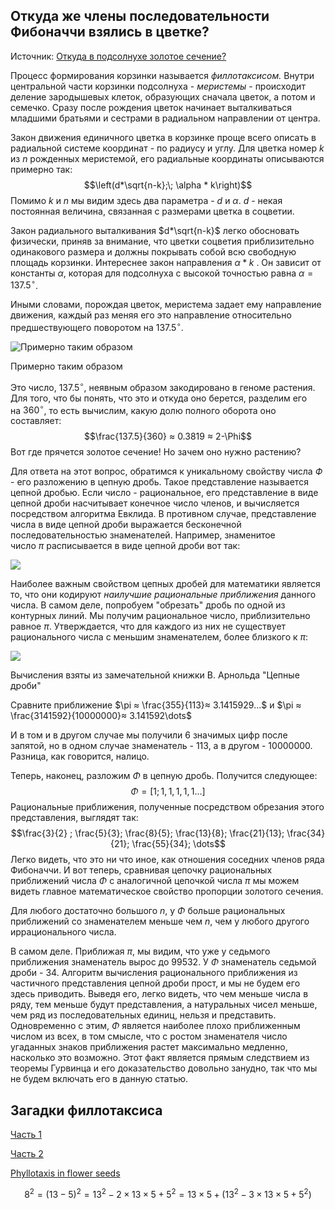 ## Откуда же члены последовательности Фибоначчи взялись в цветке?

Источник: [Откуда в подсолнухе золотое сечение?](https://habr.com/ru/post/694156/)


Процесс формирования корзинки называется _филлотаксисом._ Внутри центральной части корзинки подсолнуха - _меристемы_ - происходит деление зародышевых клеток, образующих сначала цветок, а потом и семечко. Сразу после рождения цветок начинает выталкиваться младшими братьями и сестрами в радиальном направлении от центра.

Закон движения единичного цветка в корзинке проще всего описать в радиальной системе координат - по радиусу и углу. Для цветка номер $k$  из $n$ рожденных меристемой, его радиальные координаты описываются примерно так:
$$\left(d*\sqrt{n-k};\; \alpha * k\right)$$
Помимо $k$ и $n$ мы видим здесь два параметра - $d$ и $\alpha$. $d$ - некая постоянная величина, связанная с размерами цветка в соцветии.

Закон радиального выталкивания $d*\sqrt{n-k}$ легко обосновать физически, приняв за внимание, что цветки соцветия приблизительно одинакового размера и должны покрывать собой всю свободную площадь корзинки. Интереснее закон направления $\alpha * k$ . Он зависит от константы $\alpha$, которая для подсолнуха с высокой точностью равна $\alpha = 137.5^{\circ}$.

Иными словами, порождая цветок, меристема задает ему направление движения, каждый раз меняя его это направление относительно предшествующего поворотом на $137.5^{\circ}$.

![Примерно таким образом](https://habrastorage.org/r/w1560/getpro/habr/upload_files/159/e93/843/159e9384397eef7a7ef34044b96818e4.png "Примерно таким образом")

Примерно таким образом

Это число, $137.5^{\circ}$, неявным образом закодировано в геноме растения. Для того, что бы понять, что это и откуда оно берется, разделим его на $360^{\circ}$, то есть вычислим, какую долю полного оборота оно составляет:
$$\frac{137.5}{360} ≈ 0.3819 ≈  2-\Phi$$
Вот где прячется золотое сечение! Но зачем оно нужно растению?

Для ответа на этот вопрос, обратимся к уникальному свойству числа $Ф$ - его разложению в цепную дробь. Такое представление называется цепной дробью. Если число - рациональное, его представление в виде цепной дроби насчитывает конечное число членов, и вычисляется посредством алгоритма Евклида. В противном случае, представление числа в виде цепной дроби выражается бесконечной последовательностью знаменателей. Например, знаменитое число $\pi$ расписывается в виде цепной дроби вот так:

![](https://habrastorage.org/r/w1560/getpro/habr/upload_files/877/64e/ad9/87764ead94dd29eb526fb85a688ca40d.png)

Наиболее важным свойством цепных дробей для математики является то, что они кодируют _наилучшие рациональные приближения_ данного числа. В самом деле, попробуем "обрезать" дробь по одной из контурных линий. Мы получим рациональное число, приблизительно равное $\pi$. Утверждается, что для каждого из них не существует рационального числа с меньшим знаменателем, более близкого к $\pi$:

![](https://habrastorage.org/r/w1560/getpro/habr/upload_files/682/498/6a0/6824986a09da60187c7b53da211f0f2e.png)

Вычисления взяты из замечательной книжки В. Арнольда "Цепные дроби"

Сравните приближение $\pi ≈ \frac{355}{113}≈ 3.1415929...$ и $\pi ≈ \frac{3141592}{10000000}≈ 3.141592\dots$

И в том и в другом случае мы получили 6 значимых цифр после запятой, но в одном случае знаменатель - 113, а в другом - 10000000. Разница, как говорится, налицо.

Теперь, наконец, разложим $\Phi$ в цепную дробь. Получится следующее:
$$\Phi = [1; 1,1,1,1,1...]$$
Рациональные приближения, полученные посредством обрезания этого представления, выглядят так:
$$\frac{3}{2} ; \frac{5}{3}; \frac{8}{5}; \frac{13}{8}; \frac{21}{13};  \frac{34}{21};  \frac{55}{34}; \dots$$
Легко видеть, что это ни что иное, как отношения соседних членов ряда Фибоначчи. И вот теперь, сравнивая цепочку рациональных приближений числа $\Phi$ с аналогичной цепочкой числа $\pi$ мы можем видеть главное математическое свойство пропорции золотого сечения.

Для любого достаточно большого $n$, у $\Phi$ больше рациональных приближений со знаменателем меньше чем $n$, чем у любого другого иррационального числа.

В самом деле. Приближая $\pi$, мы видим, что уже у седьмого приближения знаменатель вырос до 99532. У $\Phi$ знаменатель седьмой дроби - 34. Алгоритм вычисления рационального приближения из частичного представления цепной дроби прост, и мы не будем его здесь приводить. Выведя его, легко видеть, что чем меньше числа в ряду, тем меньше будут представления, а натуральных чисел меньше, чем ряд из последовательных единиц, нельзя и представить. Одновременно с этим, $\Phi$ является наиболее плохо приближенным числом из всех, в том смысле, что с ростом знаменателя число угаданных знаков приближения растет максимально медленно, насколько это возможно. Этот факт является прямым следствием из теоремы Гурвинца и его доказательство довольно занудно, так что мы не будем включать его в данную статью.

## Загадки филлотаксиса

[Часть 1](https://www.youtube.com/watch?v=auUNVPMypf0)

[Часть 2](https://www.youtube.com/watch?v=pnFLl37wOJU)

[Phyllotaxis in flower seeds](https://www.geogebra.org/m/YXgm5rpZ)

$$8^2  = (13-5)^2 = 13^2 - 2 \times 13 \times 5 + 5^2 = 13 \times 5 + (13^2 - 3 \times 13 \times 5 + 5^2)$$




